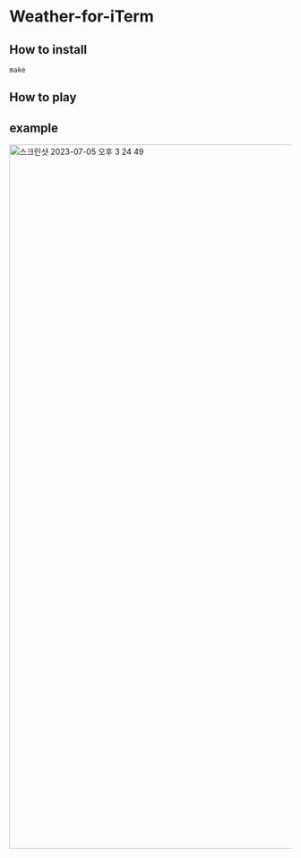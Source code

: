 # Weather-for-iTerm
## How to install
``` shell
make
```
## How to play
## example
<img width="1258" alt="스크린샷 2023-07-05 오후 3 24 49" src="https://github.com/JaeJunday/Weather-for-iTerm/assets/109643814/9ae17599-735b-43a3-be6c-9f27331611d8">
